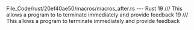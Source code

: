 File_Code/rust/20ef40ae50/macros/macros_after.rs --- Rust
19 /// This allows a program to to terminate immediately and provide feedback                                                                                19 /// This allows a program to terminate immediately and provide feedback

